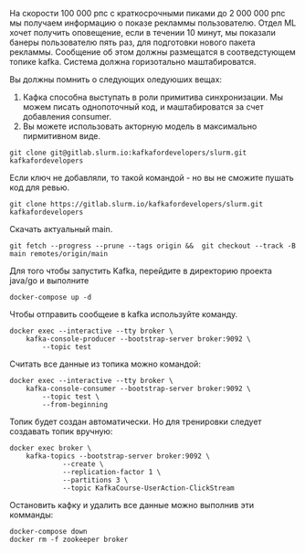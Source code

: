 На скорости 100 000 рпс с краткосрочными пиками до 2 000 000 рпс мы получаем информацию о показе рекламмы пользователю. Отдел ML хочет получить оповещение, если в течении 10 минут, мы показали банеры пользователю пять раз, для подготовки нового пакета рекламмы. Сообщение об этом должны размещатся в соотведстующем топике kafka. Система должна горизотально маштабироватся.

Вы должны помнить о следующих оледуюших вещах:

1) Кафка способна выступать в роли примитива синхронизации. Мы можем писать однопоточный код, и маштабироватся за счет добавления consumer.
2) Вы можете использовать акторную модель в максимально пирмитивном виде.

```
git clone git@gitlab.slurm.io:kafkafordevelopers/slurm.git kafkafordevelopers
```

Если ключ не добавляли, то такой командой - но вы не сможите пушать код для ревью.
```
git clone https://gitlab.slurm.io/kafkafordevelopers/slurm.git kafkafordevelopers
```

Скачать актуальный main.
```
git fetch --progress --prune --tags origin &&  git checkout --track -B main remotes/origin/main
```

Для того чтобы запустить Kafka, перейдите в директорию проекта java/go и выполните

```
docker-compose up -d
```


Чтобы отправить сообщеие в kafka используйте команду.
```
docker exec --interactive --tty broker \
    kafka-console-producer --bootstrap-server broker:9092 \
        --topic test
```

Считать все данные из топика можно командой:
```
docker exec --interactive --tty broker \
    kafka-console-consumer --bootstrap-server broker:9092 \
        --topic test \
        --from-beginning
```

Топик будет создан автоматически.
Но для тренировки следует создавать топик вручную:
```
docker exec broker \
    kafka-topics --bootstrap-server broker:9092 \
             --create \
             --replication-factor 1 \
             --partitions 3 \
             --topic KafkaCourse-UserAction-ClickStream
```

Остановить кафку и удалить все данные можно выполнив эти комманды:
```
docker-compose down
docker rm -f zookeeper broker
```
